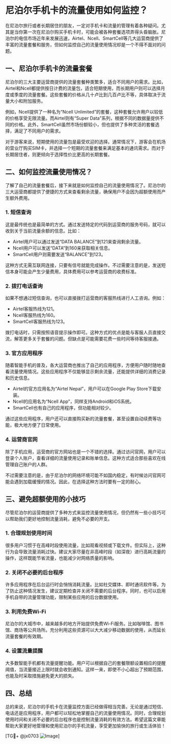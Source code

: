 # 尼泊尔手机卡的流量使用如何监控？

在尼泊尔旅行或者长期居住的朋友，一定对手机卡和流量的管理有着各种疑问。尤其是当你第一次在尼泊尔购买手机卡时，可能会被各种套餐选项弄得头昏脑胀。尼泊尔的电信市场近年来发展迅速，Airtel、Ncell、SmartCell等几大运营商提供了丰富的流量套餐和服务，但如何监控自己的流量使用情况却是一个不得不面对的问题。

## 一、尼泊尔手机卡的流量套餐

尼泊尔的三大主要运营商提供的流量套餐种类繁多，适合不同用户的需求。比如，Airtel和Ncell都提供按日计费的流量包，适合短期使用，而长期用户则可以选择月度或季度的流量套餐。这些套餐的价格从几十卢比到几百卢比不等，具体取决于流量大小和附加服务。

例如，Ncell提供了一种名为“Ncell Unlimited”的套餐，这种套餐允许用户以较低的价格享受无限流量。而Airtel则有“Super Data”系列，根据不同的数据量提供不同的价格。此外，SmartCell虽然市场份额较小，但也提供了多种灵活的套餐选择，满足了不同用户的需求。

对于游客来说，短期使用的流量包是最受欢迎的选择。通常情况下，游客会在机场的营业厅购买SIM卡，并选择一个短期的流量套餐来满足基本的通讯需求。而对于长期居住者，则更倾向于选择性价比更高的长期套餐。

## 二、如何监控流量使用情况？

了解了自己的流量套餐后，接下来就是如何监控自己的流量使用情况了。尼泊尔的三大运营商都提供了便捷的方式来查看剩余流量，确保用户不会因为超额使用而产生额外费用。

### 1. **短信查询**

这是最传统也是最简单的方式。通过发送特定的代码到运营商的服务号码，就可以收到关于当前流量余额的信息。比如：

- Airtel用户可以通过发送“DATA BALANCE”到121来查询剩余流量。
- Ncell用户可以发送“DATA”到160来获取相关信息。
- SmartCell用户则需要发送“BALANCE”到123。

这种方式无需互联网连接，只要有信号就能完成操作。不过需要注意的是，发送短信本身可能会产生少量费用，具体费用可以参考运营商的收费标准。

### 2. **拨打电话查询**

如果不想通过短信查询，也可以直接拨打运营商的客服热线进行人工咨询。例如：

- Airtel客服热线为121。
- Ncell客服热线为160。
- SmartCell客服热线为123。

拨打电话时，只需按照语音提示操作即可。这种方式的优点是能与客服人员直接交流，解答更多关于套餐的问题。但缺点是可能需要花费一些时间等待客服接通。

### 3. **官方应用程序**

随着智能手机的普及，各大运营商也推出了自己的应用程序，方便用户随时随地查看流量使用情况。这些应用程序不仅能够显示剩余流量，还能提供详细的消费记录和历史信息。

- Airtel的官方应用名为“Airtel Nepal”，用户可以在Google Play Store下载安装。
- Ncell的应用名为“Ncell App”，同样支持Android和iOS系统。
- SmartCell也有自己的应用程序，但功能相对较少。

通过这些应用程序，用户还可以直接购买新的流量套餐，甚至设置自动续费等功能，极大地方便了日常使用。

### 4. **运营商官网**

除了手机应用，运营商的官方网站也是一个不错的选择。通过访问官网，用户可以登录个人账户，查看详细的流量使用记录和账单信息。这种方式适合那些喜欢在线管理自己账户的人群。

不过需要注意的是，由于尼泊尔的网络环境可能不如国内稳定，有时候访问官网可能会遇到加载缓慢的情况。因此，在选择这种方法时要有一定的耐心。

## 三、避免超额使用的小技巧

尽管尼泊尔的运营商提供了多种方式来监控流量使用情况，但仍然有一些小技巧可以帮助我们更好地控制流量消耗，避免不必要的开支。

### 1. **合理规划使用时间**

很多用户习惯于在高峰时段使用流量，比如观看视频或下载文件。但实际上，这种行为会导致流量消耗过快。建议大家尽量在非高峰时段（如深夜）进行高耗流量的操作，这样既能节省流量，也能减少对网络质量的影响。

### 2. **关闭不必要的后台程序**

许多应用程序在后台运行时会悄悄消耗流量。比如社交媒体、即时通讯软件等。为了防止这种情况发生，建议定期检查并关闭不需要的后台程序。同时，也可以启用手机自带的流量管理功能，限制某些应用的后台数据使用。

### 3. **利用免费Wi-Fi**

尼泊尔的大城市中，越来越多的地方开始提供免费Wi-Fi服务。比如咖啡馆、图书馆、商场等公共场所。充分利用这些资源可以大大减少移动数据的使用，从而延长流量套餐的有效期。

### 4. **设置流量提醒**

大多数智能手机都有流量提醒功能。用户可以根据自己的套餐限额设置相应的提醒阈值，当流量接近上限时就会收到通知。这样一来，即使不小心超出了预期范围，也能及时采取措施避免更大的损失。

## 四、总结

总的来说，尼泊尔的手机卡在流量监控方面已经做得相当完善。无论是通过短信、电话还是应用程序，用户都可以轻松地掌握自己的流量使用情况。同时，合理规划使用时间和关闭不必要的后台程序也是控制流量消耗的有效方法。希望这篇文章能帮助大家更好地管理和使用尼泊尔的手机流量，享受更加愉快的旅行或生活体验！

[TG💪+ @jx0703 ![Image](https://github.com/user-attachments/assets/dbca1d08-cadb-493c-b0ec-ad6f7a83f270)]